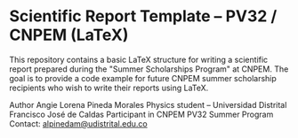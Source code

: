 # Scientific Report Template – PV32 / CNPEM (LaTeX)

This repository contains a basic LaTeX structure for writing a scientific report prepared during the "Summer Scholarships Program" at CNPEM. The goal is to provide a code example for future CNPEM summer scholarship recipients who wish to write their reports using LaTeX.


Author
Angie Lorena Pineda Morales
Physics student – Universidad Distrital Francisco José de Caldas
Participant in CNPEM PV32 Summer Program
Contact: alpinedam@udistrital.edu.co
